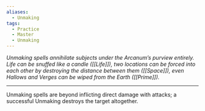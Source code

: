 ```yaml
---
aliases:
  - Unmaking
tags:
  - Practice
  - Master
  - Unmaking
---
```


_Unmaking spells annihilate subjects under the Arcanum’s purview entirely. Life can be snuffed like a candle ([[Life]]), two locations can be forced into each other by destroying the distance between them ([[Space]]), even Hallows and Verges can be wiped from the Earth ([[Prime]])._

---

Unmaking spells are beyond inflicting direct damage with attacks; a successful Unmaking destroys the target altogether.